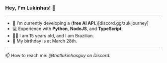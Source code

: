 ### Hey, I'm Lukinhas! 👋

***

- 🔭 I’m currently developing a (**free AI API.**)[discord.gg/zukijourney]
- 💻 Experience with **Python**, **NodeJS**, and **TypeScript**.
- 🙍‍♂️ I am 15 years old, and I am Brazilian.
- 🎂 My birthday is at March 28th.

***

📫 How to reach me: *@thatlukinhasguy on Discord.*
